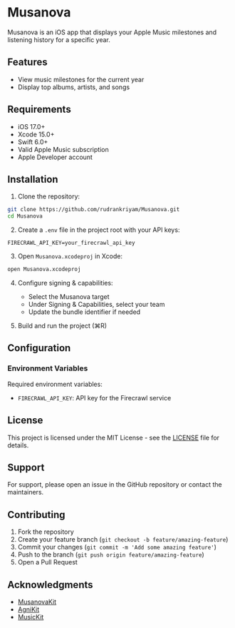 # Musanova

Musanova is an iOS app that displays your Apple Music milestones and listening history for a specific year.

## Features

- View music milestones for the current year
- Display top albums, artists, and songs

## Requirements

- iOS 17.0+
- Xcode 15.0+
- Swift 6.0+
- Valid Apple Music subscription
- Apple Developer account

## Installation

1. Clone the repository:

```bash
git clone https://github.com/rudrankriyam/Musanova.git
cd Musanova
```

2. Create a `.env` file in the project root with your API keys:

```
FIRECRAWL_API_KEY=your_firecrawl_api_key
```

3. Open `Musanova.xcodeproj` in Xcode:

```bash
open Musanova.xcodeproj
```

4. Configure signing & capabilities:

   - Select the Musanova target
   - Under Signing & Capabilities, select your team
   - Update the bundle identifier if needed

5. Build and run the project (⌘R)

## Configuration

### Environment Variables

Required environment variables:

- `FIRECRAWL_API_KEY`: API key for the Firecrawl service

## License

This project is licensed under the MIT License - see the [LICENSE](LICENSE) file for details.

## Support

For support, please open an issue in the GitHub repository or contact the maintainers.

## Contributing

1. Fork the repository
2. Create your feature branch (`git checkout -b feature/amazing-feature`)
3. Commit your changes (`git commit -m 'Add some amazing feature'`)
4. Push to the branch (`git push origin feature/amazing-feature`)
5. Open a Pull Request

## Acknowledgments

- [MusanovaKit](https://github.com/rryam/MusanovaKit)
- [AgniKit](https://github.com/rryam/AgniKit)
- [MusicKit](https://developer.apple.com/documentation/musickit)
